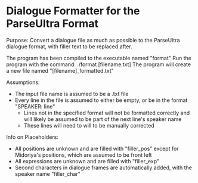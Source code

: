 # Dialogue Formatter for the ParseUltra Format

Purpose: Convert a dialogue file as much as possible to the ParseUltra dialogue format, with filler text to be replaced after.

The program has been compiled to the executable named "format"
Run the program with the command: ./format [filename.txt]
The program will create a new file named "[filename]_formatted.txt"

Assumptions:
* The input file name is assumed to be a .txt file
* Every line in the file is assumed to either be empty, or be in the format "SPEAKER: line"
    * Lines not in the specified format will not be formatted correctly and will likely be assumed to be part of the next line's speaker name
    * These lines will need to will to be manually corrected

Info on Placeholders:
* All positions are unknown and are filled with "filler_pos" except for Midoriya's positions, which are assumed to be front left
* All expressions are unknown and are filled with "filler_exp"
* Second characters in dialogue frames are automatically added, with the speaker name "filler_char"
